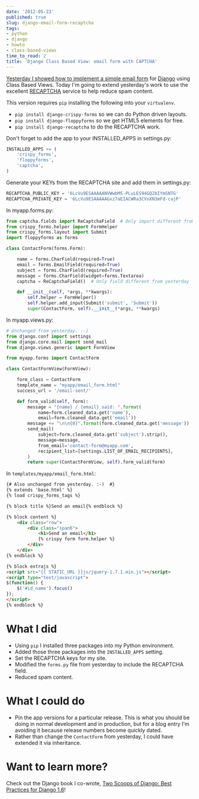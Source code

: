 ```yaml
---
date: '2012-05-23'
published: true
slug: django-email-form-recaptcha
tags:
- python
- django
- howto
- class-based-views
time_to_read: 2
title: 'Django Class Based View: email form with CAPTCHA'
---
```


[Yesterday I showed how to implement a simple email
form](https://pydanny.com/simple-django-email-form-using-cbv.html) for
[Django](http://djangoproject.com) using Class Based Views. Today I'm
going to extend yesterday's work to use the excellent
[RECAPTCHA](http://www.google.com/recaptcha) service to help reduce spam
content.

This version requires `pip` installing the following into your
`virtualenv`.

-   `pip install django-crispy-forms` so we can do Python driven
    layouts.
-   `pip install django-floppyforms` so we get HTML5 elements for free.
-   `pip install django-recaptcha` to do the RECAPTCHA work.

Don't forget to add the app to your INSTALLED_APPS in settings.py:

``` python
INSTALLED_APPS += (
    'crispy_forms',
    'floppyforms',    
    'captcha',
)
```

Generate your KEYs from the RECAPTCHA site and add them in settings.py:

``` python
RECAPTCHA_PUBLIC_KEY = '6LcVu9ESAAAAANVWwbM5-PLuLES94GQ2bIYmSNTG'
RECAPTCHA_PRIVATE_KEY = '6LcVu9ESAAAAAGxz7aEIACWRa3CVnXN3mFd-cajP'
```

In myapp.forms.py:

``` python
from captcha.fields import ReCaptchaField  # Only import different from yesterday
from crispy_forms.helper import FormHelper
from crispy_forms.layout import Submit
import floppyforms as forms

class ContactForm(forms.Form):

    name = forms.CharField(required=True)
    email = forms.EmailField(required=True)
    subject = forms.CharField(required=True)
    message = forms.CharField(widget=forms.Textarea)
    captcha = ReCaptchaField()  # Only field different from yesterday

    def __init__(self, *args, **kwargs):
        self.helper = FormHelper()
        self.helper.add_input(Submit('submit', 'Submit'))
        super(ContactForm, self).__init__(*args, **kwargs)
```

In myapp.views.py:

``` python
# Unchanged from yesterday. :-)
from django.conf import settings
from django.core.mail import send_mail
from django.views.generic import FormView

from myapp.forms import ContactForm

class ContactFormView(FormView):

    form_class = ContactForm
    template_name = "myapp/email_form.html"
    success_url = '/email-sent/'

    def form_valid(self, form):
        message = "{name} / {email} said: ".format(
            name=form.cleaned_data.get('name'),
            email=form.cleaned_data.get('email'))
        message += "\n\n{0}".format(form.cleaned_data.get('message'))
        send_mail(
            subject=form.cleaned_data.get('subject').strip(),
            message=message,
            from_email='contact-form@myapp.com',
            recipient_list=[settings.LIST_OF_EMAIL_RECIPIENTS],
        )
        return super(ContactFormView, self).form_valid(form)
```

In `templates/myapp/email_form.html`:

``` html
{# Also unchanged from yesterday. :-)  #}
{% extends 'base.html' %}
{% load crispy_forms_tags %}

{% block title %}Send an email{% endblock %}

{% block content %}
    <div class="row">
        <div class="span6">
            <h1>Send an email</h1>
            {% crispy form form.helper %}
        </div>
    </div>
{% endblock %}

{% block extrajs %}
<script src="{{ STATIC_URL }}js/jquery-1.7.1.min.js"></script>
<script type="text/javascript">
$(function() {
    $('#id_name').focus()
});
</script>
{% endblock %}
```

What I did
==========

-   Using `pip` I installed three packages into my Python environment.
-   Added those three packages into the `INSTALLED_APPS` setting.
-   Set the RECAPTCHA keys for my site.
-   Modified the `forms.py` file from yesterday to include the RECAPTCHA
    field.
-   Reduced spam content.

What I could do
===============

-   Pin the app versions for a particular release. This is what you
    should be doing in normal development and in production, but for a
    blog entry I'm avoiding it because release numbers become quickly
    dated.
-   Rather than change the `ContactForm` from yesterday, I could have
    extended it via inheritance.

Want to learn more?
===================

Check out the Django book I co-wrote, [Two Scoops of Django: Best
Practices for Django
1.6](http://twoscoopspress.org/products/two-scoops-of-django-1-6)!
